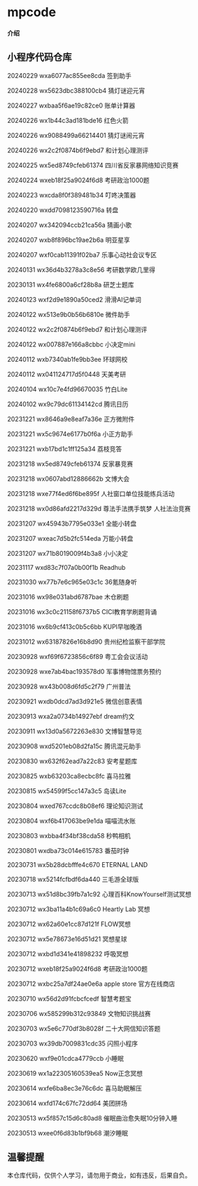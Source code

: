 # mpcode

#### 介绍

## 小程序代码仓库 

20240229 wxa6077ac855ee8cda 签到助手

20240228 wx5623dbc388100cb4 猜灯谜迎元宵

20240227 wxbaa5f6ae19c82ce0 账单计算器

20240226 wx1b44c3ad181bde16 红色火箭

20240226 wx9088499a66214401 猜灯谜闹元宵

20240226 wx2c2f0874b6f9ebd7 和计划心理测评

20240225 wx5ed8749cfeb61374 四川省反家暴网络知识竞赛

20240224 wxeb18f25a9024f6d8 考研政治1000题

20240223 wxcda8f0f389481b34 叮咚决策器

20240220 wxdd7098123590716a 转盘

20240207 wx342094ccb21ca56a 猜画小歌

20240207 wxb8f896bc19ae2b6a 明亚星享

20240207 wxf0cab11391f02ba7 乐事心动社会议专区

20240131 wx36d4b3278a3c8e56 考研数学欧几里得

20230131 wx4fe6800a6cf28b8a 研芝士题库 

20240123 wxf2d9e1890a50ced2 滑滑AI记单词

20240122 wx513e9b0b56b6810e 微件助手

20240122 wx2c2f0874b6f9ebd7 和计划心理测评

20240122 wx007887e166a8cbbc 小决定mini

20240112 wxb7340ab1fe9bb3ee 环球网校 

20240112 wx041124717d5f0448 天美考研

20240104 wx10c7e4fd96670035 竹白Lite

20240102 wx9c79dc61134142cd 腾讯日历


20231221 wx8646a9e8eaf7a36e 正方微附件

20231221 wx5c9674e6177b0f6a 小正方助手

20231221 wxb17bd1c1ff125a34 荔枝竞答

20231218 wx5ed8749cfeb61374 反家暴竞赛

20231218 wx0607abd12886662b 文博大会

20231218 wxe77f4ed6f6be895f 人社窗口单位技能练兵活动

20231218 wx0d86afd2217d329d 尊法手法携手筑梦 人社法治竞赛


20231207 wx45943b7795e033e1 全能小转盘

20231207 wxeac7d5b2fc514eda 万能小转盘

20231207 wx71b8019009f4b3a8 小小决定

20231117 wxd83c7f07a0b00f1b Readhub

20231030 wx77b7e6c965e03c1c 36氪随身听

20231016 wx98e031abd6787bae 木仓刷题

20231016 wx3c0c21158f6737b5 CICI教育学刷题背诵

20231016 wx6b9cf413c0b5c6bb KUPI早咖晚酒

20231012 wx63187826e16b8d90 贵州纪检监察干部学院

20230928 wxf69f6723856c6f89 粤工会会议活动

20230928 wxe7ab4bac193578d0 军事博物馆票务预约

20230928 wx43b008d6fd5c2f79 广州普法

20230921 wxdb0dcd7ad3d921e5 微信创意表情

20230913 wxa2a0734b14927ebf dream约文

20230911 wx13d0a5672263e830 文博智慧导览

20230908 wxd5201eb08d2fa15c 腾讯混元助手

20230830 wx632f62ead7a22c83 安考星题库

20230825 wxb63203ca8ecbc8fc 喜马拉雅

20230815 wx54599f5cc147a3c5 岛读Lite

20230804 wxed767ccdc8b08ef6 理论知识测试

20230804 wxf6b417063be9e1da 喵喵流水账

20230803 wxbba4f34bf38cda58 秒鸭相机

20230801 wxdba73c014e615783 番茄时钟

20230731 wx5b28dcbfffe4c670 ETERNAL LAND

20230718 wx5214fcfbdf6da440 三毛游全球版

20230713 wx51d8bc39fb7a1c92 心理百科KnowYourself测试冥想

20230712 wx3ba11a4b1c69a6c0 Heartly Lab 冥想

20230712 wx62a60e1cc87d121f FLOW冥想

20230712 wx5e78673e16d51d21 冥想星球

20230712 wxbd1d341e41898232 呼吸冥想

20230712 wxeb18f25a9024f6d8 考研政治1000题

20230712 wxbc25a7df24ae0e6a apple store 官方在线商店

20230710 wx56d2d91fcbcfcedf 智慧考题宝

20230706 wx585299b312c93849 文物知识挑战赛

20230703 wx5e6c770df3b8028f 二十大网信知识答题

20230703 wx39db7009831cdc35 闪照小程序

20230620 wxf9e01cdca4779ccb 小睡眠


20230619 wx1a22305160539ea5 Now正念冥想

20230614 wxfe6ba8ec3e76c6dc 喜马助眠解压

20230614 wxfd174c67fc72dd64 美团拼场

20230513 wx5f857c15d6c80ad8 催眠曲治愈失眠10分钟入睡

20230513 wxee0f6d83b1bf9b68  潮汐睡眠

## 温馨提醒

本仓库代码，仅供个人学习，请勿用于商业，如有违反，后果自负。

